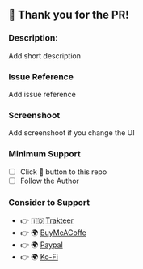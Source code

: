 ## 👋 Thank you for the PR!

### Description:

Add short description

### Issue Reference

Add issue reference

### Screenshoot

Add screenshoot if you change the UI

### Minimum Support

- [ ] Click 🌟 button to this repo
- [ ] Follow the Author

### Consider to Support

- 👉 🇮🇩 [Trakteer](https://trakteer.id/marksikaundi?utm_source=github)
- 👉 🌍 [BuyMeACoffe](https://www.buymeacoffee.com/marksikaundi?utm_source=github)
- 👉 🌍 [Paypal](https://www.paypal.me/marksikaundi?utm_source=github)
- 👉 🌍 [Ko-Fi](https://ko-fi.com/marksikaundi)
